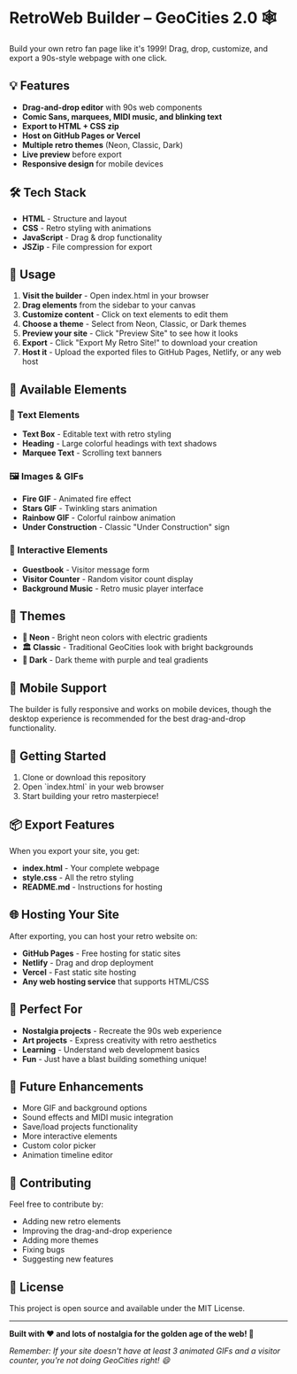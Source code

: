 # RetroWeb Builder – GeoCities 2.0 🕸️

Build your own retro fan page like it's 1999! Drag, drop, customize, and export a 90s-style webpage with one click.

## 💡 Features

- **Drag-and-drop editor** with 90s web components
- **Comic Sans, marquees, MIDI music, and blinking text**
- **Export to HTML + CSS zip**
- **Host on GitHub Pages or Vercel**
- **Multiple retro themes** (Neon, Classic, Dark)
- **Live preview** before export
- **Responsive design** for mobile devices

## 🛠 Tech Stack

- **HTML** - Structure and layout
- **CSS** - Retro styling with animations
- **JavaScript** - Drag & drop functionality
- **JSZip** - File compression for export

## 🔧 Usage

1. **Visit the builder** - Open index.html in your browser
2. **Drag elements** from the sidebar to your canvas
3. **Customize content** - Click on text elements to edit them
4. **Choose a theme** - Select from Neon, Classic, or Dark themes
5. **Preview your site** - Click "Preview Site" to see how it looks
6. **Export** - Click "Export My Retro Site!" to download your creation
7. **Host it** - Upload the exported files to GitHub Pages, Netlify, or any web host

## 🎨 Available Elements

### 📝 Text Elements
- **Text Box** - Editable text with retro styling
- **Heading** - Large colorful headings with text shadows
- **Marquee Text** - Scrolling text banners

### 🖼️ Images & GIFs
- **Fire GIF** - Animated fire effect
- **Stars GIF** - Twinkling stars animation
- **Rainbow GIF** - Colorful rainbow animation
- **Under Construction** - Classic "Under Construction" sign

### 🎵 Interactive Elements
- **Guestbook** - Visitor message form
- **Visitor Counter** - Random visitor count display
- **Background Music** - Retro music player interface

## 🎨 Themes

- **🌈 Neon** - Bright neon colors with electric gradients
- **🏛️ Classic** - Traditional GeoCities look with bright backgrounds
- **🌙 Dark** - Dark theme with purple and teal gradients

## 📱 Mobile Support

The builder is fully responsive and works on mobile devices, though the desktop experience is recommended for the best drag-and-drop functionality.

## 🚀 Getting Started

1. Clone or download this repository
2. Open \`index.html\` in your web browser
3. Start building your retro masterpiece!

## 📦 Export Features

When you export your site, you get:
- **index.html** - Your complete webpage
- **style.css** - All the retro styling
- **README.md** - Instructions for hosting

## 🌐 Hosting Your Site

After exporting, you can host your retro website on:
- **GitHub Pages** - Free hosting for static sites
- **Netlify** - Drag and drop deployment
- **Vercel** - Fast static site hosting
- **Any web hosting service** that supports HTML/CSS

## 🎯 Perfect For

- **Nostalgia projects** - Recreate the 90s web experience
- **Art projects** - Express creativity with retro aesthetics
- **Learning** - Understand web development basics
- **Fun** - Just have a blast building something unique!

## 🔮 Future Enhancements

- More GIF and background options
- Sound effects and MIDI music integration
- Save/load projects functionality
- More interactive elements
- Custom color picker
- Animation timeline editor

## 👥 Contributing

Feel free to contribute by:
- Adding new retro elements
- Improving the drag-and-drop experience
- Adding more themes
- Fixing bugs
- Suggesting new features

## 📄 License

This project is open source and available under the MIT License.

---

**Built with ❤️ and lots of nostalgia for the golden age of the web! 🌟**

*Remember: If your site doesn't have at least 3 animated GIFs and a visitor counter, you're not doing GeoCities right! 😄*
